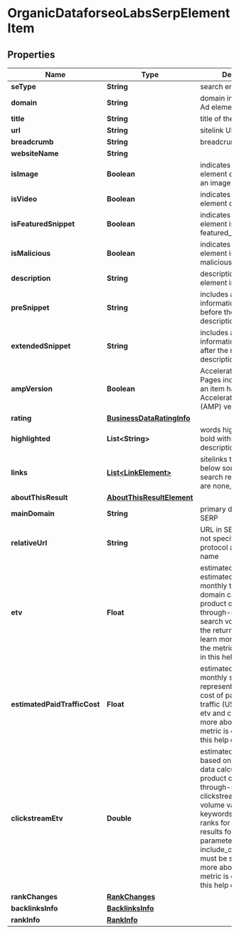 

# OrganicDataforseoLabsSerpElementItem


## Properties

| Name | Type | Description | Notes |
|------------ | ------------- | ------------- | -------------|
|**seType** | **String** | search engine type |  [optional] |
|**domain** | **String** | domain in SERP of the Ad element |  [optional] |
|**title** | **String** | title of the result in SERP |  [optional] |
|**url** | **String** | sitelink URL |  [optional] |
|**breadcrumb** | **String** | breadcrumb in SERP |  [optional] |
|**websiteName** | **String** |  |  [optional] |
|**isImage** | **Boolean** | indicates whether the element contains an image |  [optional] |
|**isVideo** | **Boolean** | indicates whether the element contains a video |  [optional] |
|**isFeaturedSnippet** | **Boolean** | indicates whether the element is a featured_snippet |  [optional] |
|**isMalicious** | **Boolean** | indicates whether the element is marked as malicious |  [optional] |
|**description** | **String** | description of the results element in SERP |  [optional] |
|**preSnippet** | **String** | includes additional information appended before the result description in SERP |  [optional] |
|**extendedSnippet** | **String** | includes additional information appended after the result description in SERP |  [optional] |
|**ampVersion** | **Boolean** | Accelerated Mobile Pages indicates whether an item has the Accelerated Mobile Page (AMP) version |  [optional] |
|**rating** | [**BusinessDataRatingInfo**](BusinessDataRatingInfo.md) |  |  [optional] |
|**highlighted** | **List&lt;String&gt;** | words highlighted in bold within the results description |  [optional] |
|**links** | [**List&lt;LinkElement&gt;**](LinkElement.md) | sitelinks the links shown below some of Google’s search results if there are none, equals null |  [optional] |
|**aboutThisResult** | [**AboutThisResultElement**](AboutThisResultElement.md) |  |  [optional] |
|**mainDomain** | **String** | primary domain name in SERP |  [optional] |
|**relativeUrl** | **String** | URL in SERP that does not specify the HTTPs protocol and domain name |  [optional] |
|**etv** | **Float** | estimated traffic volume estimated organic monthly traffic to the domain calculated as the product of CTR (click-through-rate) and search volume values of the returned keyword learn more about how the metric is calculated in this help center article |  [optional] |
|**estimatedPaidTrafficCost** | **Float** | estimated cost of paid monthly search traffic represents the estimated cost of paid monthly traffic (USD) based on etv and cpc values learn more about how the metric is calculated in this help center article |  [optional] |
|**clickstreamEtv** | **Double** | estimated traffic volume based on clickstream data calculated as the product of click-through-rate and clickstream search volume values of all keywords the domain ranks for to retrieve results for this field, the parameter include_clickstream_data must be set to true learn more about how the metric is calculated in this help center article |  [optional] |
|**rankChanges** | [**RankChanges**](RankChanges.md) |  |  [optional] |
|**backlinksInfo** | [**BacklinksInfo**](BacklinksInfo.md) |  |  [optional] |
|**rankInfo** | [**RankInfo**](RankInfo.md) |  |  [optional] |



